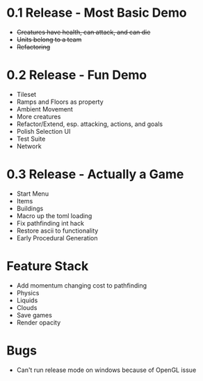 0.1 Release - Most Basic Demo
==============================

* ~~Creatures have health, can attack, and can die~~
* ~~Units belong to a team~~
* ~~Refactoring~~


0.2 Release - Fun Demo
==============================

* Tileset
* Ramps and Floors as property
* Ambient Movement
* More creatures
* Refactor/Extend, esp. attacking, actions, and goals
* Polish Selection UI
* Test Suite
* Network


0.3 Release - Actually a Game
==============================

* Start Menu
* Items
* Buildings
* Macro up the toml loading
* Fix pathfinding int hack
* Restore ascii to functionality
* Early Procedural Generation


Feature Stack
=================

* Add momentum changing cost to pathfinding
* Physics
* Liquids
* Clouds
* Save games
* Render opacity


Bugs
=======

* Can't run release mode on windows because of OpenGL issue

